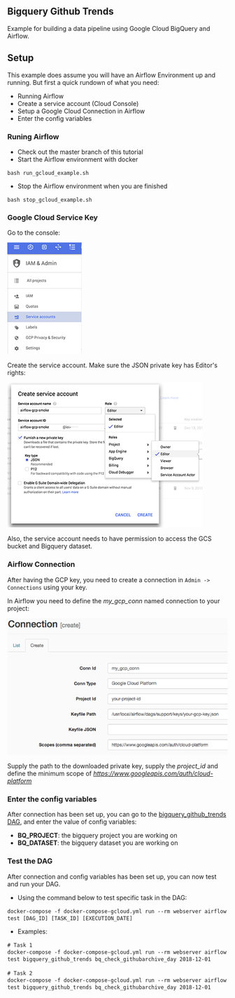 Bigquery Github Trends
---

Example for building a data pipeline using Google Cloud BigQuery and Airflow.

## Setup

This example does assume you will have an Airflow Environment up and running. But first
a quick rundown of what you need:

* Running Airflow
* Create a service account (Cloud Console)
* Setup a Google Cloud Connection in Airflow
* Enter the config variables

### Runing Airflow

- Check out the master branch of this tutorial
- Start the Airflow environment with docker

```
bash run_gcloud_example.sh
```

- Stop the Airflow environment when you are finished

```
bash stop_gcloud_example.sh
```

### Google Cloud Service Key

Go to the console:

![console](img/console_service_account.png?raw=true)

Create the service account. Make sure the JSON private key has Editor's rights:

![console](img/create_service_account.png?raw=true)

Also, the service account needs to have permission to access the GCS bucket and Bigquery dataset.

### Airflow Connection

After having the GCP key, you need to create a connection in `Admin -> Connections` using your key.

In Airflow you need to define the *my_gcp_conn* named connection to your project:

![console](img/airflow_connection.png?raw=true)

Supply the path to the downloaded private key, supply the *project_id* and define the
minimum scope of *https://www.googleapis.com/auth/cloud-platform*

### Enter the config variables

After connection has been set up, you can go to the [bigquery_github_trends DAG](../../gcloud-example/bigquery_github/bigquery_github_trends.py), and enter the value of config variables:
- __BQ_PROJECT__: the bigquery project you are working on
- __BQ_DATASET__: the bigquery dataset you are working on

### Test the DAG

After connection and config variables has been set up, you can now test and run your DAG. 

- Using the command below to test specific task in the DAG:

```
docker-compose -f docker-compose-gcloud.yml run --rm webserver airflow test [DAG_ID] [TASK_ID] [EXECUTION_DATE]
```

- Examples: 

```
# Task 1
docker-compose -f docker-compose-gcloud.yml run --rm webserver airflow test bigquery_github_trends bq_check_githubarchive_day 2018-12-01

# Task 2
docker-compose -f docker-compose-gcloud.yml run --rm webserver airflow test bigquery_github_trends bq_check_githubarchive_day 2018-12-01
```
